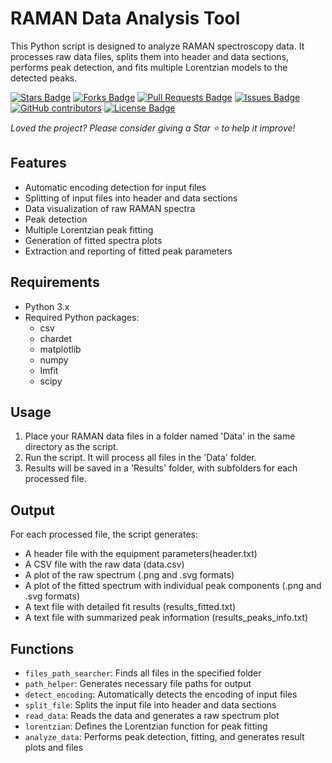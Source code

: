 # RAMAN Data Analysis Tool

This Python script is designed to analyze RAMAN spectroscopy data. It processes raw data files, splits them into header and data sections, performs peak detection, and fits multiple Lorentzian models to the detected peaks.

<a href="https://github.com/EARodriguezM/Raman-Spectroscopy/stargazers"><img src="https://img.shields.io/github/stars/EARodriguezM/Raman-Spectroscopy" alt="Stars Badge"/></a> 
<a href="https://github.com/EARodriguezM/Raman-Spectroscopy/network/members"><img src="https://img.shields.io/github/forks/EARodriguezM/Raman-Spectroscopy" alt="Forks Badge"/></a>
<a href="https://github.com/EARodriguezM/Raman-Spectroscopy/pulls"><img src="https://img.shields.io/github/issues-pr/EARodriguezM/Raman-Spectroscopy" alt="Pull Requests Badge"/></a>
<a href="https://github.com/EARodriguezM/Raman-Spectroscopy/issues"><img src="https://img.shields.io/github/issues/EARodriguezM/Raman-Spectroscopy" alt="Issues Badge"/></a>
<a href="https://github.com/EARodriguezM/Raman-Spectroscopy/graphs/contributors"><img alt="GitHub contributors" src="https://img.shields.io/github/contributors/EARodriguezM/Raman-Spectroscopy?color=2b9348"></a>
<a href="https://github.com/EARodriguezM/Raman-Spectroscopy/blob/main/LICENSE"><img src="https://img.shields.io/github/license/EARodriguezM/Raman-Spectroscopy?color=2b9348" alt="License Badge"/></a> 

<!-- <a href="https://github.com/EARodriguezM/Raman-Spectroscopy/blob/main/esREADME.md"><img src="https://img.shields.io/static/v1?label=&labelColor=505050&message=Spanish README &color=%230076D6&style=flat&logo=google-chrome&logoColor=green" alt="website"/></a> -->

<i>Loved the project? Please consider giving a Star ⭐️ to help it improve!</i>

## Features

- Automatic encoding detection for input files
- Splitting of input files into header and data sections
- Data visualization of raw RAMAN spectra
- Peak detection
- Multiple Lorentzian peak fitting
- Generation of fitted spectra plots
- Extraction and reporting of fitted peak parameters

## Requirements

- Python 3.x
- Required Python packages:
  - csv
  - chardet
  - matplotlib
  - numpy
  - lmfit
  - scipy

## Usage

1. Place your RAMAN data files in a folder named 'Data' in the same directory as the script.
2. Run the script. It will process all files in the 'Data' folder.
3. Results will be saved in a 'Results' folder, with subfolders for each processed file.

## Output

For each processed file, the script generates:

- A header file with the equipment parameters(header.txt)
- A CSV file with the raw data (data.csv)
- A plot of the raw spectrum (.png and .svg formats)
- A plot of the fitted spectrum with individual peak components (.png and .svg formats)
- A text file with detailed fit results (results_fitted.txt)
- A text file with summarized peak information (results_peaks_info.txt)

## Functions

- `files_path_searcher`: Finds all files in the specified folder
- `path_helper`: Generates necessary file paths for output
- `detect_encoding`: Automatically detects the encoding of input files
- `split_file`: Splits the input file into header and data sections
- `read_data`: Reads the data and generates a raw spectrum plot
- `lorentzian`: Defines the Lorentzian function for peak fitting
- `analyze_data`: Performs peak detection, fitting, and generates result plots and files

